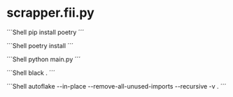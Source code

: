 # scrapper.fii.py

´´´Shell
pip install poetry 
´´´

´´´Shell
poetry install
´´´

´´´Shell
python main.py
´´´

´´´Shell
black .
´´´

´´´Shell
autoflake --in-place --remove-all-unused-imports --recursive -v .
´´´
